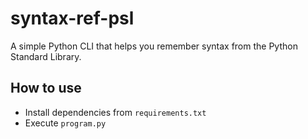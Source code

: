 # syntax-ref-psl

A simple Python CLI that helps you remember syntax from the Python Standard Library.

## How to use

- Install dependencies from `requirements.txt`
- Execute `program.py`